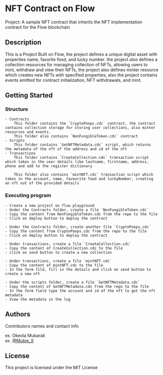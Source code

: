 # NFT Contract on Flow

Project: A sample NFT contract that inherits the NFT implementation contract for the Flow blockchain

## Description

This is a Project Built on Flow, the project defines a unique digital asset with properties name, favorite food, and lucky number. the project also defines a collection resources for managing collection of NFTs, allowing users to mint, withdraw and view their NFTs, the project also defines minter resource which creates new NFTs with specified properties, also the project contains events emitted for contract initialization, NFT withdrawals, and mint.

## Getting Started

### Structure
    - Contracts
        This folder contains the `CryptoPoops.cdc` contract, the contract contains collection storage for storing user collections, also minter resources and events.
        This folder also contains `NonFungibleToken.cdc` contract
    - Scripts
        This folder contains `GetNFTMetadata.cdc` script, which returns the metadata of the nft of the address and id of the nft
    - Transactions
        This folder contains `CreateCollection.cdc` transaction script which takes in the user details like lastname, firstname, address, phone and add to the register dictionary

        This folder also contains `mintNFT.cdc` transaction script which takes in the account, name, favourite food and luckyNumber, creating an nft out of the provided details
        
### Executing program
    - Create a new project on flow playground
    - Under the Contracts folder, create a file `NonFungibleToken.cdc`
    - Copy the content from NonFungibleToken.cdc from the repo to the file 
    - Click on deploy button to deploy the contract
    
    - Under the Contracts folder, create another file `CryptoPoops.cdc`
    - Copy the content from CryptoPoops.cdc from the repo to the file 
    - Click on deploy button to deploy the contract
    
    - Under transactions, create a file `CreateCollection.cdc`
    - Copy the content of CreateCollection.cdc to the file
    - click on send button to create a new collection

    - Under transactions, create a file `mintNFT.cdc`
    - Copy the content of mintNFT.cdc to the file
    - In the form fild, fill in the details and click on send button to create a new nft

    - Under the scripts folder, create a file `GetNFTMetadata.cdc`
    - Copy the content of GetNFTMetadata.cdc from the repo to the file
    - In the form field type the account and id of the nft to get the nft metadata
    - View the metadata in the log

## Authors

Contributors names and contact info

ex. Okeola Mubarak  
ex. [@Mubie_X](https://twitter.com/mubie_X)


## License

This project is licensed under the MIT License 
